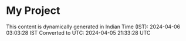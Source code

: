# My Project

This content is dynamically generated in Indian Time (IST): 2024-04-06 03:03:28 IST
Converted to UTC: 2024-04-05 21:33:28 UTC
